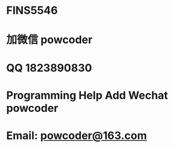 # FINS5546
# 加微信 powcoder

# QQ 1823890830

# Programming Help Add Wechat powcoder

# Email: powcoder@163.com

